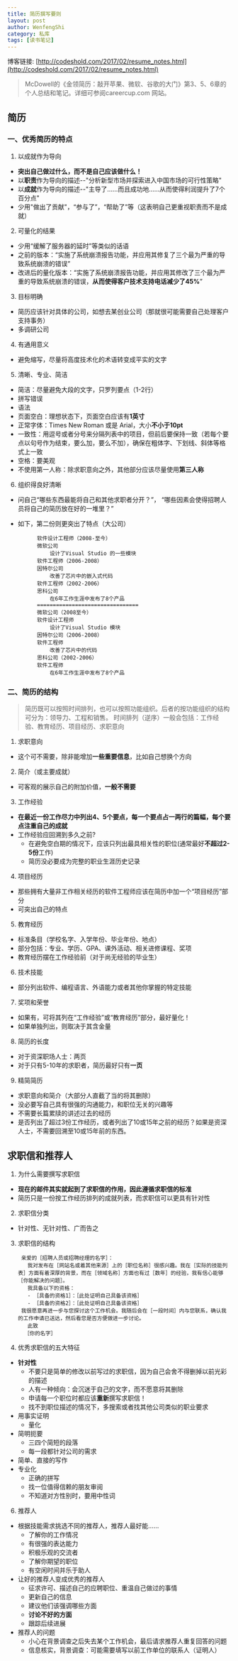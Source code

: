 ```yaml
---
title: 简历撰写要则
layout: post
author: WenfengShi
category: 私库
tags: [读书笔记]
---
```

博客链接: [http://codeshold.com/2017/02/resume_notes.html](http://codeshold.com/2017/02/resume_notes.html)

> McDowell的《金领简历：敲开苹果、微软、谷歌的大门》第3、5、6章的个人总结和笔记。详细可参阅careercup.com 网站。


## 简历

### 一、优秀简历的特点

1. 以成就作为导向
- **突出自己做过什么，而不是自己应该做什么！**
- 以**职责**作为导向的描述--"分析新型市场并探索进入中国市场的可行性策略"
- 以**成就**作为导向的描述--"主导了……而且成功地……从而使得利润提升了7个百分点"
- 少用"做出了贡献"，“参与了”，“帮助了”等（这表明自己更重视职责而不是成就）
2. 可量化的结果
- 少用“缓解了服务器的延时”等类似的话语
- 之前的版本：“实施了系统崩溃报告功能，并应用其修复了三个最为严重的导致系统崩溃的错误”
- 改进后的量化版本：“实施了系统崩溃报告功能，并应用其修改了三个最为严重的导致系统崩溃的错误，**从而使得客户技术支持电话减少了45%**”

3. 目标明确
- 简历应该针对具体的公司，如想去某创业公司（那就很可能需要自己处理客户支持事务）
- 多调研公司

4. 有通用意义
- 避免缩写，尽量将高度技术化的术语转变成平实的文字

5. 清晰、专业、简洁
- 简洁：尽量避免大段的文字，只罗列要点（1-2行）
- 拼写错误
- 语法
- 页面空白：理想状态下，页面空白应该有**1英寸**
- 正常字体：Times New Roman 或是 Arial，大小**不小于10pt**
- 一致性：用逗号或者分号来分隔列表中的项目，但前后要保持一致（若每个要点以句号作为结束，要么加，要么不加），确保在粗体字、下划线、斜体等格式上一致
- 空格：要美观
- 不使用第一人称：除求职意向之外，其他部分应该尽量使用**第三人称**

6. 组织得良好清晰
- 问自己“哪些东西最能将自己和其他求职者分开？”， “哪些因素会使得招聘人员将自己的简历放在好的一堆里？”
- 如下，第二份则更突出了特点（大公司）

            软件设计工程师（2008-至今）
            微软公司
                设计了Visual Studio 的一些模块
            软件工程师（2006-2008）
            因特尔公司
                改善了芯片中的嵌入式代码
            软件工程师（2002-2006）
            思科公司
                在6年工作生涯中发布了8个产品
            ================================
            微软公司（2008至今）
            软件设计工程师
                设计了Visual Studio 模块
            因特尔公司（2006-2008）
            软件工程师
                改善了芯片中的代码
            思科公司（2002-2006）
            软件工程师
                在6年工作生涯中发布了8个产品


### 二、简历的结构

> 简历既可以按照时间排列，也可以按照功能组织。后者的按功能组织的结构可分为：领导力、工程和销售。
时间排列（逆序）一般会包括：工作经验、教育经历、项目经历、求职意向


1. 求职意向
- 这个可不需要，除非能增加**一些重要信息**，比如自己想换个方向

2. 简介（或主要成就）
- 可客观的展示自己的附加价值，**一般不需要**

3. 工作经验
- **在最近一份工作尽力中列出4、5个要点，每一个要点占一两行的篇幅，每个要点注重自己的成就**
- 工作经验应回溯到多久之前?
  - 在避免空白期的情况下，应该只列出最具相关性的职位(通常最好**不超过2-5份**工作)
  - 简历没必要成为完整的职业生涯历史记录

4. 项目经历
- 那些拥有大量非工作相关经历的软件工程师应该在简历中加一个“项目经历”部分
- 可突出自己的特点

5. 教育经历
- 标准条目（学校名字、入学年份、毕业年份、地点）
- 部分包括：专业、学历、GPA、课外活动、相关进修课程、奖项
- 教育经历摆在工作经验前（对于尚无经验的毕业生）

6. 技术技能
- 部分列出软件、编程语言、外语能力或者其他你掌握的特定技能

7. 奖项和荣誉
- 如果有，可将其列在“工作经验”或“教育经历”部分，最好量化！
- 如果单独列出，则取决于其含金量

8. 简历的长度
- 对于资深职场人士：两页
- 对于只有5-10年的求职者，简历最好只有**一页**

9. 精简简历
- 求职意向和简介（大部分人直截了当的将其删除）
- 没必要写自己具有很强的沟通能力，和职位无关的兴趣等
- 不需要长篇累牍的讲述过去的经历
- 是否列出了超过3份工作经历，或者列出了10或15年之前的经历？如果是资深人士，不需要回溯至10或15年前的东西。


## 求职信和推荐人

1. 为什么需要撰写求职信
- **现在的邮件其实就起到了求职信的作用，因此遵循求职信的标准**
- 简历只是一份按工作经历排列的成就列表，而求职信可以更具有针对性

2. 求职信分类
- 针对性、无针对性、广而告之

3. 求职信的结构

        亲爱的［招聘人员或招聘经理的名字］：
          我对发布在［网站名或着其他来源］上的［职位名称］很感兴趣。我在［实际的技能列表］方面有着深厚的背景，而在［领域名称］方面也有过［数年］的经验，我有信心能够［你能解决的问题］。
          我具备以下的资格：
          - ［具备的资格1］：［此处证明自己具备该资格］
          - ［具备的资格2］：［此处证明自己具备该资格］  
        我很愿意再进一步与您探讨这个工作机会。我随后会在［一段时间］内与您联系，确认我的工作申请已送达，然后看您是否方便做进一步讨论。
          此致
         ［你的名字］

4. 优秀求职信的五大特征
- **针对性**
  - 不要只是简单的修改以前写过的求职信，因为自己会舍不得删掉以前光彩的描述
  - 人有一种倾向：会沉迷于自己的文字，而不愿意将其删除
  - 申请每一个职位时都应该**重新**撰写求职信！
  - 找不到职位描述的情况下，多搜索或者找其他公司类似的职业要求
- 用事实证明
  - 量化
- 简明扼要
  - 三四个简短的段落
  - 每一段都针对公司的需求
- 简单、直接的写作
- 专业化
  - 正确的拼写
  - 找一位值得信赖的朋友审阅
  - 不知道对方性别时，要用中性词

6. 推荐人
- 根据技能需求挑选不同的推荐人，推荐人最好能……
  - 了解你的工作情况
  - 有很强的表达能力
  - 积极乐观的交流者
  - 了解你期望的职位
  - 有空闲时间并乐于助人
- 让好的推荐人变成优秀的推荐人
  - 征求许可、描述自己的应聘职位、重温自己做过的事情
  - 更新自己的信息
  - 建议他们该强调哪些方面
  - **讨论不好的方面**
  - 跟踪后续进展
- 推荐人的问题
  - 小心在背景调查之后失去某个工作机会，最后请求推荐人重复回答的问题
  - 信息核实，背景调查：可能需要填写以前工作单位的联系人（证明人）
